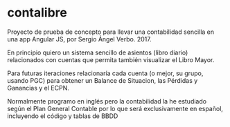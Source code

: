 # contalibre
Proyecto de prueba de concepto para llevar una contabilidad sencilla en una app Angular JS, por Sergio Ángel Verbo. 2017.

En principio quiero un sistema sencillo de asientos (libro diario) relacionados con cuentas que permita también visualizar el Libro Mayor.

Para futuras iteraciones relacionaría cada cuenta (o mejor, su grupo, usando PGC) para obtener un Balance de Situacion, las Pérdidas y Ganancias y el ECPN.

Normalmente programo en inglés pero la contabilidad la he estudiado según el Plan General Contable por lo que será exclusivamente en español, incluyendo el código y tablas de BBDD